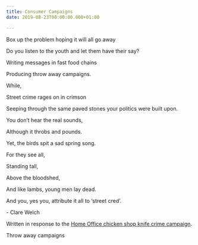 ```yaml
---
title: Consumer Campaigns
date: 2019-08-23T00:00:00.000+01:00

---
```

Box up the problem hoping it will all go away

Do you listen to the youth and let them have their say?

Writing messages in fast food chains

Producing throw away campaigns.

While,

Street crime rages on in crimson

Seeping through the same paved stones your politics were built upon.

You don’t hear the real sounds,

Although it throbs and pounds.

Yet, the birds spit a sad spring song.

For they see all,

Standing tall,

Above the bloodshed,

And like lambs, young men lay dead.

And you, yes you, attribute it all to ‘street cred’.

\- Clare Welch

Written in response to the [Home Office chicken shop knife crime campaign](https://www.theguardian.com/commentisfree/2019/aug/16/chicken-shop-knife-crime-campaign-home-office "Home Office chicken shop knife crime campaign").

Throw away campaigns